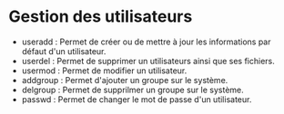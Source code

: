 # Gestion des utilisateurs

* useradd : Permet de créer ou de mettre à jour les informations par défaut d'un utilisateur.
* userdel : Permet de supprimer un utilisateurs ainsi que ses fichiers.
* usermod : Permet de modifier un utilisateur.
* addgroup : Permet d'ajouter un groupe sur le système.
* delgroup : Permet de supprilmer un groupe sur le système.
* passwd : Permet de changer le mot de passe d'un utilisateur.
